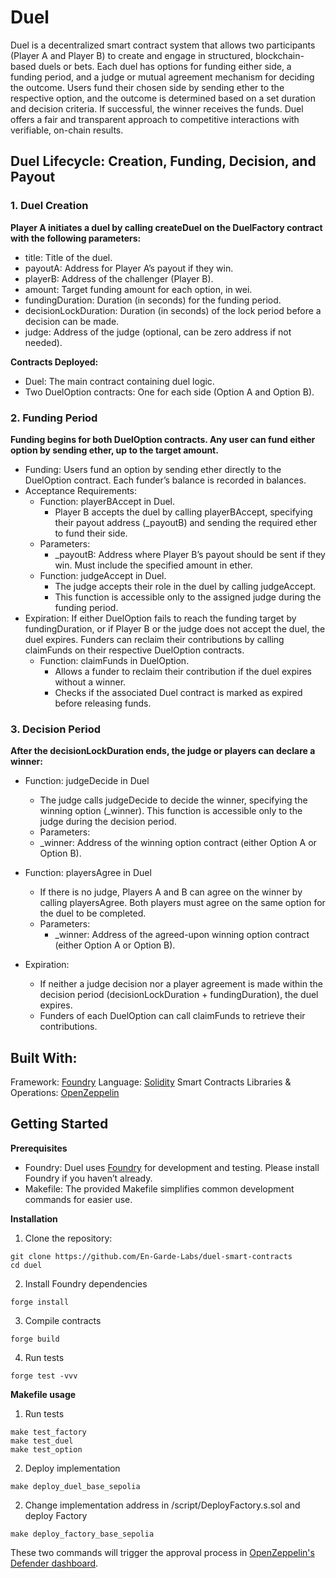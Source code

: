 # Duel

Duel is a decentralized smart contract system that allows two participants (Player A and Player B) to create and engage in structured, blockchain-based duels or bets. Each duel has options for funding either side, a funding period, and a judge or mutual agreement mechanism for deciding the outcome. Users fund their chosen side by sending ether to the respective option, and the outcome is determined based on a set duration and decision criteria. If successful, the winner receives the funds. Duel offers a fair and transparent approach to competitive interactions with verifiable, on-chain results.


## Duel Lifecycle: Creation, Funding, Decision, and Payout

### 1. Duel Creation

**Player A initiates a duel by calling createDuel on the DuelFactory contract with the following parameters:**
* title: Title of the duel.
* payoutA: Address for Player A’s payout if they win.
* playerB: Address of the challenger (Player B).
* amount: Target funding amount for each option, in wei.
* fundingDuration: Duration (in seconds) for the funding period.
* decisionLockDuration: Duration (in seconds) of the lock period before a decision can be made.
* judge: Address of the judge (optional, can be zero address if not needed).

**Contracts Deployed:** 
* Duel: The main contract containing duel logic.
* Two DuelOption contracts: One for each side (Option A and Option B).

### 2. Funding Period

**Funding begins for both DuelOption contracts. Any user can fund either option by sending ether, up to the target amount.**
* Funding:
Users fund an option by sending ether directly to the DuelOption contract. Each funder’s balance is recorded in balances.
* Acceptance Requirements:
    * Function: playerBAccept in Duel.
        * Player B accepts the duel by calling playerBAccept, specifying their payout address (_payoutB) and sending the required ether to fund their side.
    * Parameters:
        * _payoutB: Address where Player B’s payout should be sent if they win. Must include the specified amount in ether.
    * Function: judgeAccept in Duel.
        * The judge accepts their role in the duel by calling judgeAccept.
        * This function is accessible only to the assigned judge during the funding period.
* Expiration: If either DuelOption fails to reach the funding target by fundingDuration, or if Player B or the judge does not accept the duel, the duel expires. Funders can reclaim their contributions by calling claimFunds on their respective DuelOption contracts.
    * Function: claimFunds in DuelOption.
        * Allows a funder to reclaim their contribution if the duel expires without a winner.
        * Checks if the associated Duel contract is marked as expired before releasing funds.

### 3. Decision Period

**After the decisionLockDuration ends, the judge or players can declare a winner:**

* Function: judgeDecide in Duel
    * The judge calls judgeDecide to decide the winner, specifying the winning option (_winner). This function is accessible only to the judge during the decision period.
    * Parameters:
    * _winner: Address of the winning option contract (either Option A or Option B).
* Function: playersAgree in Duel
    * If there is no judge, Players A and B can agree on the winner by calling playersAgree. Both players must agree on the same option for the duel to be completed.
    * Parameters:
        * _winner: Address of the agreed-upon winning option contract (either Option A or Option B).

* Expiration:
    * If neither a judge decision nor a player agreement is made within the decision period (decisionLockDuration + fundingDuration), the duel expires.
    * Funders of each DuelOption can call claimFunds to retrieve their contributions.


## Built With:

Framework: [Foundry](https://book.getfoundry.sh/)
Language: [Solidity](https://soliditylang.org/)
Smart Contracts Libraries & Operations: [OpenZeppelin](https://openzeppelin.com/)


## Getting Started

**Prerequisites**

* Foundry: Duel uses [Foundry](https://book.getfoundry.sh/) for development and testing. Please install Foundry if you haven’t already.
* Makefile: The provided Makefile simplifies common development commands for easier use.

**Installation**

1. Clone the repository:

```
git clone https://github.com/En-Garde-Labs/duel-smart-contracts
cd duel
```

2. Install Foundry dependencies

```
forge install
```

3. Compile contracts

```
forge build
```

4. Run tests

```
forge test -vvv
```

**Makefile usage**

1. Run tests

```
make test_factory
make test_duel
make test_option
```

2. Deploy implementation

```
make deploy_duel_base_sepolia
```

2. Change implementation address in /script/DeployFactory.s.sol and deploy Factory

```
make deploy_factory_base_sepolia
```

These two commands will trigger the approval process in [OpenZeppelin's Defender dashboard](https://defender.openzeppelin.com/#/deploy/).